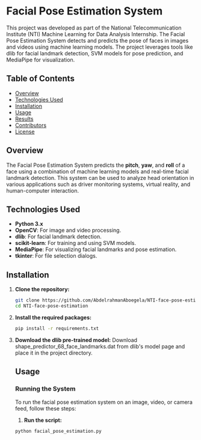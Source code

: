 # Facial Pose Estimation System

This project was developed as part of the National Telecommunication Institute (NTI) Machine Learning for Data Analysis Internship. The Facial Pose Estimation System detects and predicts the pose of faces in images and videos using machine learning models. The project leverages tools like dlib for facial landmark detection, SVM models for pose prediction, and MediaPipe for visualization.

## Table of Contents
- [Overview](#overview)
- [Technologies Used](#technologies-used)
- [Installation](#installation)
- [Usage](#usage)
- [Results](#results)
- [Contributors](#contributors)
- [License](#license)

## Overview

The Facial Pose Estimation System predicts the **pitch**, **yaw**, and **roll** of a face using a combination of machine learning models and real-time facial landmark detection. This system can be used to analyze head orientation in various applications such as driver monitoring systems, virtual reality, and human-computer interaction.

## Technologies Used

- **Python 3.x**
- **OpenCV**: For image and video processing.
- **dlib**: For facial landmark detection.
- **scikit-learn**: For training and using SVM models.
- **MediaPipe**: For visualizing facial landmarks and pose estimation.
- **tkinter**: For file selection dialogs.

## Installation

1. **Clone the repository:**
   ```bash
   git clone https://github.com/AbdelrahmanAboegela/NTI-face-pose-estimation.git
   cd NTI-face-pose-estimation
   
2. **Install the required packages:**
   ```bash
   pip install -r requirements.txt

3. **Download the dlib pre-trained model:**
   Download shape_predictor_68_face_landmarks.dat from dlib's model page and place it in the project directory.

   ## Usage
   ### Running the System
   To run the facial pose estimation system on an image, video, or camera feed, follow these steps:

   1. **Run the script:**
   ```bash
   python facial_pose_estimation.py

